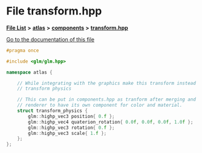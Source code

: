 

# File transform.hpp

[**File List**](files.md) **>** [**atlas**](dir_1e6ffef027cfcf7ded3287660b505c9f.md) **>** [**components**](dir_7f5341bb8b9b7f96a10597da121f5884.md) **>** [**transform.hpp**](transform_8hpp.md)

[Go to the documentation of this file](transform_8hpp.md)


```C++
#pragma once

#include <glm/glm.hpp>

namespace atlas {

    // While integrating with the graphics make this transform instead of
    // transform physics

    // This can be put in components.hpp as tranform after merging and fixing
    // renderer to have its own component for color and material.
    struct transform_physics {
        glm::highp_vec3 position{ 0.f };
        glm::highp_vec4 quaterion_rotation{ 0.0f, 0.0f, 0.0f, 1.0f };
        glm::highp_vec3 rotation{ 0.f };
        glm::highp_vec3 scale{ 1.f };
    };
};
```


